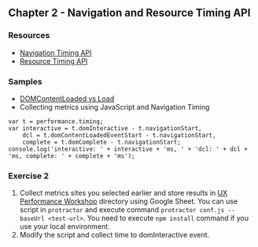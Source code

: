 ## Chapter 2 - Navigation and Resource Timing API

### Resources
* [Navigation Timing API](https://www.w3.org/TR/navigation-timing/#sec-window.performance-attribute)
* [Resource Timing API](https://w3c.github.io/resource-timing/)

### Samples
* [DOMContentLoaded vs Load](http://practiqa.pl/DOMContentLoaded/index-ad.html)
* Collecting metrics using JavaScript and Navigation Timing
```
var t = performance.timing;
var interactive = t.domInteractive - t.navigationStart, 
	dcl = t.domContentLoadedEventStart - t.navigationStart, 
	complete = t.domComplete - t.navigationStart;
console.log('interactive: ' + interactive + 'ms, ' + 'dcl: ' + dcl + 'ms, complete: ' + complete + 'ms');
```
### Exercise 2
1. Collect metrics sites you selected earlier and store results in [UX Performance Workshop](http://bit.ly/2yjfXJM) directory using Google Sheet. You can use script in `protractor` and execute command `protractor conf.js --baseUrl <test-url>`. You need to execute `npm install` command if you use your local environment.
2. Modify the script and collect time to domInteractive event.

